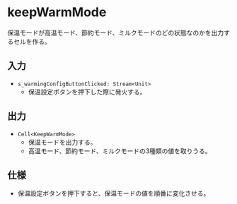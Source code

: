 # keepWarmMode

保温モードが高温モード、節約モード、ミルクモードのどの状態なのかを出力するセルを作る。

## 入力

- `s_warmingConfigButtonClicked: Stream<Unit>`
	- 保温設定ボタンを押下した際に発火する。

## 出力

- `Cell<KeepWarmMode>`
	- 保温モードを出力する。
	- 高温モード、節約モード、ミルクモードの3種類の値を取りうる。

## 仕様

- 保温設定ボタンを押下すると、保温モードの値を順番に変化させる。
